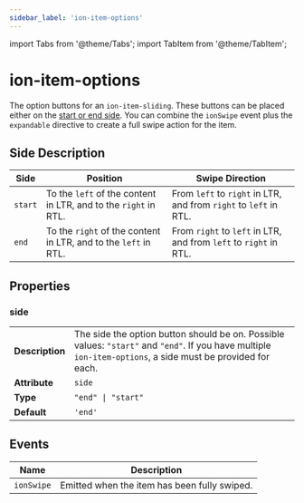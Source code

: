 ```yaml
---
sidebar_label: 'ion-item-options'
---
```


import Tabs from '@theme/Tabs';
import TabItem from '@theme/TabItem';

# ion-item-options

The option buttons for an `ion-item-sliding`. These buttons can be placed either on the [start or end side](#side-description). You can combine the `ionSwipe` event plus the `expandable` directive to create a full swipe action for the item.

## Side Description

| Side    | Position                                                        | Swipe Direction                                                   |
| ------- | --------------------------------------------------------------- | ----------------------------------------------------------------- |
| `start` | To the `left` of the content in LTR, and to the `right` in RTL. | From `left` to `right` in LTR, and from `right` to `left` in RTL. |
| `end`   | To the `right` of the content in LTR, and to the `left` in RTL. | From `right` to `left` in LTR, and from `left` to `right` in RTL. |

## Properties

### side

|                 |                                                                                                                                                             |
| --------------- | ----------------------------------------------------------------------------------------------------------------------------------------------------------- |
| **Description** | The side the option button should be on. Possible values: `"start"` and `"end"`. If you have multiple `ion-item-options`, a side must be provided for each. |
| **Attribute**   | `side`                                                                                                                                                      |
| **Type**        | `"end" \| "start"`                                                                                                                                         |
| **Default**     | `'end'`                                                                                                                                                     |

## Events

| Name       | Description                                  |
| ---------- | -------------------------------------------- |
| `ionSwipe` | Emitted when the item has been fully swiped. |
